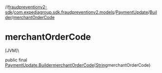 //[fraudpreventionv2-sdk](../../../../index.md)/[com.expediagroup.sdk.fraudpreventionv2.models](../../index.md)/[PaymentUpdate](../index.md)/[Builder](index.md)/[merchantOrderCode](merchant-order-code.md)

# merchantOrderCode

[JVM]\

public final [PaymentUpdate.Builder](index.md)[merchantOrderCode](merchant-order-code.md)([String](https://docs.oracle.com/javase/8/docs/api/java/lang/String.html)merchantOrderCode)
